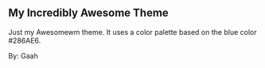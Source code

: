 ## My Incredibly Awesome Theme

Just my Awesomewm theme. It uses a color palette based on the blue color #286AE6.

By: Gaah
